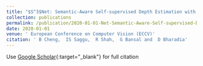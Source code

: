 ```yaml
---
title: "$S^3$Net: Semantic-Aware Self-supervised Depth Estimation with Monocular Videos and Synthetic Data"
collection: publications
permalink: /publication/2020-01-01-Net-Semantic-Aware-Self-supervised-Depth-Estimation-with-Monocular-Videos-and-Synthetic-Data
date: 2020-01-01
venue: ' European Conference on Computer Vision (ECCV)'
citation: ' B Cheng,  IS Saggu,  R Shah,  G Bansal and  D Bharadia'
---
```

Use [Google Scholar](https://scholar.google.com/scholar?q=Net:+Semantic+Aware+Self+supervised+Depth+Estimation+with+Monocular+Videos+and+Synthetic+Data){:target="_blank"} for full citation